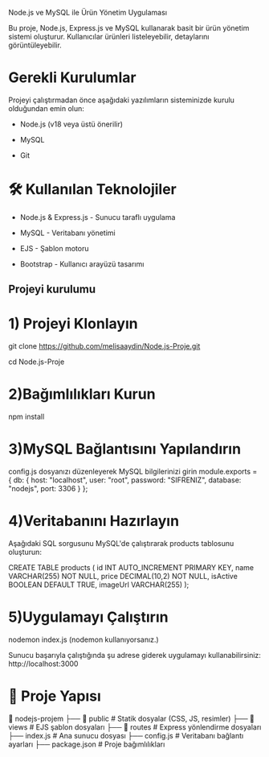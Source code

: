 Node.js ve MySQL ile Ürün Yönetim Uygulaması

Bu proje, Node.js, Express.js ve MySQL kullanarak basit bir ürün yönetim sistemi oluşturur. Kullanıcılar ürünleri listeleyebilir, detaylarını görüntüleyebilir.

# Gerekli Kurulumlar

Projeyi çalıştırmadan önce aşağıdaki yazılımların sisteminizde kurulu olduğundan emin olun:

- Node.js (v18 veya üstü önerilir)

- MySQL

- Git

# 🛠 Kullanılan Teknolojiler

- Node.js & Express.js - Sunucu taraflı uygulama

- MySQL - Veritabanı yönetimi

- EJS - Şablon motoru

- Bootstrap - Kullanıcı arayüzü tasarımı

## Projeyi kurulumu

# 1) Projeyi Klonlayın

git clone https://github.com/melisaaydin/Node.js-Proje.git

 cd Node.js-Proje

# 2)Bağımlılıkları Kurun
  npm install

# 3)MySQL Bağlantısını Yapılandırın

config.js dosyanızı düzenleyerek MySQL bilgilerinizi girin
module.exports = {
    db: {
        host: "localhost",
        user: "root",
        password: "SIFRENIZ",
        database: "nodejs",
        port: 3306
    }
};

# 4)Veritabanını Hazırlayın

Aşağıdaki SQL sorgusunu MySQL'de çalıştırarak products tablosunu oluşturun:

CREATE TABLE products (
    id INT AUTO_INCREMENT PRIMARY KEY,
    name VARCHAR(255) NOT NULL,
    price DECIMAL(10,2) NOT NULL,
    isActive BOOLEAN DEFAULT TRUE,
    imageUrl VARCHAR(255)
);

# 5)Uygulamayı Çalıştırın
nodemon index.js (nodemon kullanıyorsanız.)

Sunucu başarıyla çalıştığında şu adrese giderek uygulamayı kullanabilirsiniz:
http://localhost:3000

# 📌 Proje Yapısı
📁 nodejs-projem
├── 📁 public          # Statik dosyalar (CSS, JS, resimler)
├── 📁 views           # EJS şablon dosyaları
├── 📁 routes          # Express yönlendirme dosyaları
├── index.js          # Ana sunucu dosyası
├── config.js         # Veritabanı bağlantı ayarları
├── package.json      # Proje bağımlılıkları
